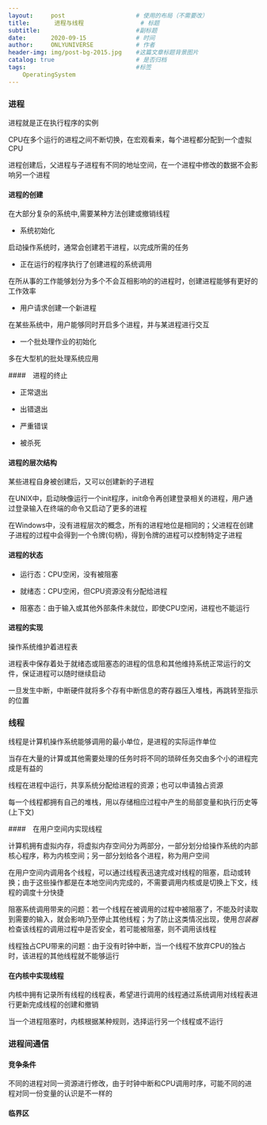 ```yaml
---
layout:     post                    # 使用的布局（不需要改）
title:       进程与线程                # 标题 
subtitle:                           #副标题
date:       2020-09-15              # 时间
author:     ONLYUNIVERSE            # 作者
header-img: img/post-bg-2015.jpg    #这篇文章标题背景图片
catalog: true                       # 是否归档
tags:                               #标签
    OperatingSystem
---
```


### 进程

进程就是正在执行程序的实例

CPU在多个运行的进程之间不断切换，在宏观看来，每个进程都分配到一个虚拟CPU

进程创建后，父进程与子进程有不同的地址空间，在一个进程中修改的数据不会影响另一个进程

#### 进程的创建

在大部分复杂的系统中,需要某种方法创建或撤销线程

* 系统初始化

启动操作系统时，通常会创建若干进程，以完成所需的任务

* 正在运行的程序执行了创建进程的系统调用

在所从事的工作能够划分为多个不会互相影响的的进程时，创建进程能够有更好的工作效率

* 用户请求创建一个新进程

在某些系统中，用户能够同时开启多个进程，并与某进程进行交互

* 一个批处理作业的初始化

多在大型机的批处理系统应用

####　进程的终止

* 正常退出

* 出错退出

* 严重错误

* 被杀死

#### 进程的层次结构

某些进程自身被创建后，又可以创建新的子进程

在UNIX中，启动映像运行一个init程序，init命令再创建登录相关的进程，用户通过登录输入在终端的命令又启动了更多的进程

在Windows中，没有进程层次的概念，所有的进程地位是相同的；父进程在创建子进程的过程中会得到一个令牌(句柄)，得到令牌的进程可以控制特定子进程

#### 进程的状态

* 运行态：CPU空闲，没有被阻塞

* 就绪态：CPU空闲，但CPU资源没有分配给进程

* 阻塞态：由于输入或其他外部条件未就位，即使CPU空闲，进程也不能运行

#### 进程的实现

操作系统维护着进程表

进程表中保存着处于就绪态或阻塞态的进程的信息和其他维持系统正常运行的文件，保证进程可以随时继续启动

一旦发生中断，中断硬件就将多个存有中断信息的寄存器压入堆栈，再跳转至指示的位置

### 线程

线程是计算机操作系统能够调用的最小单位，是进程的实际运作单位

当存在大量的计算或其他需要处理的任务时将不同的琐碎任务交由多个小的进程完成是有益的

线程在进程中运行，共享系统分配给进程的资源；也可以申请独占资源

每一个线程都拥有自己的堆栈，用以存储相应过程中产生的局部变量和执行历史等(上下文)

####　在用户空间内实现线程

计算机拥有虚拟内存，将虚拟内存空间分为两部分，一部分划分给操作系统的内部核心程序，称为内核空间；另一部分划给各个进程，称为用户空间

在用户空间内调用各个线程，可以通过线程表迅速完成对线程的阻塞，启动或转换；由于这些操作都是在本地空间内完成的，不需要调用内核或是切换上下文，线程的调度十分快捷

阻塞系统调用带来的问题：若一个线程在被调用的过程中被阻塞了，不能及时读取到需要的输入，就会影响乃至停止其他线程；为了防止这类情况出现，使用*包装器*检查该线程的调用过程中是否安全，若可能被阻塞，则不调用该线程

线程独占CPU带来的问题：由于没有时钟中断，当一个线程不放弃CPU的独占时，该进程的其他线程就不能够运行

#### 在内核中实现线程

内核中拥有记录所有线程的线程表，希望进行调用的线程通过系统调用对线程表进行更新完成线程的创建和撤销

当一个进程阻塞时，内核根据某种规则，选择运行另一个线程或不运行

### 进程间通信

#### 竞争条件

不同的进程对同一资源进行修改，由于时钟中断和CPU调用时序，可能不同的进程对同一份变量的认识是不一样的

#### 临界区
